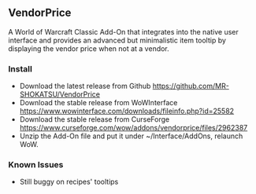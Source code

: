 ## VendorPrice
 A World of Warcraft Classic Add-On that integrates into the native user interface and provides an advanced but minimalistic item tooltip by displaying the vendor price when not at a vendor. 
 
### Install
- Download the latest release from Github https://github.com/MR-SHOKATSU/VendorPrice
- Download the stable release from WoWInterface https://www.wowinterface.com/downloads/fileinfo.php?id=25582
- Download the stable release from CurseForge https://www.curseforge.com/wow/addons/vendorprice/files/2962387
- Unzip the Add-On file and put it under ~/Interface/AddOns, relaunch WoW.

### Known Issues
- Still buggy on recipes' tooltips

